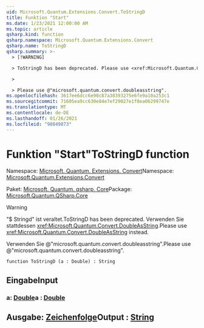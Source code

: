 ```yaml
---
uid: Microsoft.Quantum.Extensions.Convert.ToStringD
title: Funktion "Start"
ms.date: 1/23/2021 12:00:00 AM
ms.topic: article
qsharp.kind: function
qsharp.namespace: Microsoft.Quantum.Extensions.Convert
qsharp.name: ToStringD
qsharp.summary: >-
  > [!WARNING]

  > ToStringD has been deprecated. Please use <xref:Microsoft.Quantum.Convert.DoubleAsString> instead.

  >

  > Please use @"microsoft.quantum.convert.doubleasstring".
ms.openlocfilehash: 3617ee6dcc6e90c87a38393275e6fe9a10a253c1
ms.sourcegitcommit: 71605ea9cc630e84e7ef29027e1f0ea06299747e
ms.translationtype: MT
ms.contentlocale: de-DE
ms.lasthandoff: 01/26/2021
ms.locfileid: "98849873"
---
```

# <a name="tostringd-function"></a><span data-ttu-id="9abb6-102">Funktion "Start"</span><span class="sxs-lookup"><span data-stu-id="9abb6-102">ToStringD function</span></span>

<span data-ttu-id="9abb6-103">Namespace: [Microsoft. Quantum. Extensions. Convert](xref:Microsoft.Quantum.Extensions.Convert)</span><span class="sxs-lookup"><span data-stu-id="9abb6-103">Namespace: [Microsoft.Quantum.Extensions.Convert](xref:Microsoft.Quantum.Extensions.Convert)</span></span>

<span data-ttu-id="9abb6-104">Paket: [Microsoft. Quantum. qsharp. Core](https://nuget.org/packages/Microsoft.Quantum.QSharp.Core)</span><span class="sxs-lookup"><span data-stu-id="9abb6-104">Package: [Microsoft.Quantum.QSharp.Core](https://nuget.org/packages/Microsoft.Quantum.QSharp.Core)</span></span>


> [!WARNING]
> <span data-ttu-id="9abb6-105">"$ Stringd" ist veraltet.</span><span class="sxs-lookup"><span data-stu-id="9abb6-105">ToStringD has been deprecated.</span></span> <span data-ttu-id="9abb6-106">Verwenden Sie stattdessen <xref:Microsoft.Quantum.Convert.DoubleAsString>.</span><span class="sxs-lookup"><span data-stu-id="9abb6-106">Please use <xref:Microsoft.Quantum.Convert.DoubleAsString> instead.</span></span>
>
> <span data-ttu-id="9abb6-107">Verwenden Sie @"microsoft.quantum.convert.doubleasstring".</span><span class="sxs-lookup"><span data-stu-id="9abb6-107">Please use @"microsoft.quantum.convert.doubleasstring".</span></span>



```qsharp
function ToStringD (a : Double) : String
```


## <a name="input"></a><span data-ttu-id="9abb6-108">Eingabe</span><span class="sxs-lookup"><span data-stu-id="9abb6-108">Input</span></span>

### <a name="a--double"></a><span data-ttu-id="9abb6-109">a: [Double](xref:microsoft.quantum.lang-ref.double)</span><span class="sxs-lookup"><span data-stu-id="9abb6-109">a : [Double](xref:microsoft.quantum.lang-ref.double)</span></span>





## <a name="output--string"></a><span data-ttu-id="9abb6-110">Ausgabe: [Zeichenfolge](xref:microsoft.quantum.lang-ref.string)</span><span class="sxs-lookup"><span data-stu-id="9abb6-110">Output : [String](xref:microsoft.quantum.lang-ref.string)</span></span>

